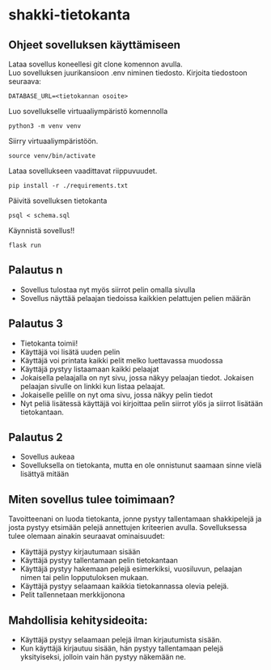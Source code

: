 # shakki-tietokanta
## Ohjeet sovelluksen käyttämiseen
Lataa sovellus koneellesi git clone komennon avulla.  
Luo sovelluksen juurikansioon .env niminen tiedosto. Kirjoita tiedostoon seuraava:  
```
DATABASE_URL=<tietokannan osoite>
```
Luo sovellukselle virtuaaliympäristö komennolla  
```
python3 -m venv venv
```
Siirry virtuaaliympäristöön.
```
source venv/bin/activate
```
Lataa sovellukseen vaadittavat riippuvuudet.
```
pip install -r ./requirements.txt
```
Päivitä sovelluksen tietokanta
```
psql < schema.sql
```
Käynnistä sovellus!!
```
flask run
```
## Palautus n
- Sovellus tulostaa nyt myös siirrot pelin omalla sivulla
- Sovellus näyttää pelaajan tiedoissa kaikkien pelattujen pelien määrän

## Palautus 3
- Tietokanta toimii!
- Käyttäjä voi lisätä uuden pelin
- Käyttäjä voi printata kaikki pelit melko luettavassa muodossa
- Käyttäjä pystyy listaamaan kaikki pelaajat
- Jokaisella pelaajalla on nyt sivu, jossa näkyy pelaajan tiedot. Jokaisen pelaajan sivulle on linkki kun listaa pelaajat.
- Jokaiselle pelille on nyt oma sivu, jossa näkyy pelin tiedot
- Nyt peliä lisätessä käyttäjä voi kirjoittaa pelin siirrot ylös ja siirrot lisätään tietokantaan.

## Palautus 2
- Sovellus aukeaa
- Sovelluksella on tietokanta, mutta en ole onnistunut saamaan sinne vielä lisättyä mitään

## Miten sovellus tulee toimimaan?

Tavoitteenani on luoda tietokanta, jonne pystyy tallentamaan shakkipelejä ja josta pystyy etsimään pelejä annettujen kriteerien avulla. Sovelluksessa tulee olemaan ainakin seuraavat ominaisuudet:  
- Käyttäjä pystyy kirjautumaan sisään
- Käyttäjä pystyy tallentamaan pelin tietokantaan
- Käyttäjä pystyy hakemaan pelejä esimerkiksi, vuosiluvun, pelaajan nimen tai pelin lopputuloksen mukaan.
- Käyttäjä pystyy selaamaan kaikkia tietokannassa olevia pelejä.
- Pelit tallennetaan merkkijonona

## Mahdollisia kehitysideoita:
- Käyttäjä pystyy selaamaan pelejä ilman kirjautumista sisään.
- Kun käyttäjä kirjautuu sisään, hän pystyy tallentamaan pelejä yksityiseksi, jolloin vain hän pystyy näkemään ne.
